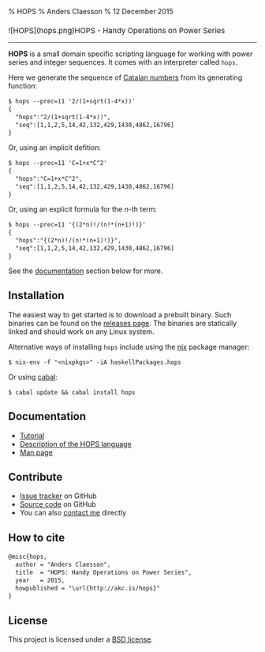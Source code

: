 % HOPS
% Anders Claesson
% 12 December 2015

<h1 style="font-weight:normal; font-size:15px;">
![HOPS](hops.png)HOPS - Handy Operations on Power Series
</h1>
<hr/>

**HOPS** is a small domain specific scripting language for working with
power series and integer sequences. It comes with an interpreter
called `hops`.

Here we generate the sequence of
[Catalan numbers](https://oeis.org/A000108) from its generating function:

```
$ hops --prec=11 '2/(1+sqrt(1-4*x))'
{
  "hops":"2/(1+sqrt(1-4*x))",
  "seq":[1,1,2,5,14,42,132,429,1430,4862,16796]
}
```

Or, using an implicit defition:

```
$ hops --prec=11 'C=1+x*C^2'
{
  "hops":"C=1+x*C^2",
  "seq":[1,1,2,5,14,42,132,429,1430,4862,16796]
}
```

Or, using an explicit formula for the *n*-th term:

```
$ hops --prec=11 '{(2*n)!/(n!*(n+1)!)}'
{
  "hops":"{(2*n)!/(n!*(n+1)!)}",
  "seq":[1,1,2,5,14,42,132,429,1430,4862,16796]
}
```

See the [documentation](#documentation) section below for more.

## Installation

The easiest way to get started is to download a prebuilt binary. Such
binaries can be found on the
[releases page](https://github.com/akc/hops/releases).
The binaries are statically linked and should work on any Linux system.

Alternative ways of installing `hops` include
using the [nix](https://nixos.org/nix/) package manager:

```
$ nix-env -f "<nixpkgs>" -iA haskellPackages.hops
```

Or using [cabal](https://www.haskell.org/cabal/):

```
$ cabal update && cabal install hops
```

## Documentation

- [Tutorial](tutorial/)
- [Description of the HOPS language](language/)
- [Man page](man/)

## Contribute

- [Issue tracker](https://github.com/akc/hops/issues) on GitHub
- [Source code](https://github.com/akc/hops) on GitHub
- You can also [contact me](http://akc.is/email/) directly

## How to cite

```
@misc{hops,
  author = "Anders Claesson",
  title  = "HOPS: Handy Operations on Power Series",
  year   = 2015,
  howpublished = "\url{http://akc.is/hops}"
}
```

## License

This project is licensed under a
[BSD license](https://github.com/akc/hops/blob/master/LICENSE).
